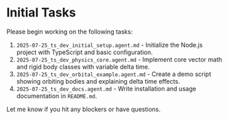 # Initial Tasks

Please begin working on the following tasks:

1. `2025-07-25_ts_dev_initial_setup.agent.md` - Initialize the Node.js project with TypeScript and basic configuration.
2. `2025-07-25_ts_dev_physics_core.agent.md` - Implement core vector math and rigid body classes with variable delta time.
3. `2025-07-25_ts_dev_orbital_example.agent.md` - Create a demo script showing orbiting bodies and explaining delta time effects.
4. `2025-07-25_ts_dev_docs.agent.md` - Write installation and usage documentation in `README.md`.

Let me know if you hit any blockers or have questions.
